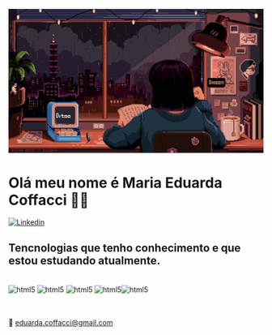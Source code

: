 
![gif](https://github.com/EduardaCoffacci/EduardaCoffacci/blob/main/1a7158689e5ce37e5d78d97c332a003f.gif)

# Olá meu nome é Maria Eduarda Coffacci 👋😊

[![Linkedin](https://img.shields.io/badge/LinkedIn-0077B5?style=for-the-badge&logo=linkedin&logoColor=white)](https://www.linkedin.com/in/mariaeduardacoffaccidevfrontend/)

## Tencnologias que tenho conhecimento e que estou estudando atualmente.

<div style="display: inline_block"><br>
<img align="center" alt="html5" src="https://img.shields.io/badge/HTML5-E34F26?style=for-the-badge&logo=html5&logoColor=white"/>
<img align="center" alt="html5" src="https://img.shields.io/badge/CSS3-1572B6?style=for-the-badge&logo=css3&logoColor=white"/>
<img align="center" alt="html5" src="https://img.shields.io/badge/JavaScript-F7DF1E?style=for-the-badge&logo=javascript&logoColor=black"/>
<img align="center" alt="html5" src="https://img.shields.io/badge/React-20232A?style=for-the-badge&logo=react&logoColor=61DAFB"/><img align="center" alt="html5" src="https://img.shields.io/badge/TypeScript-007ACC?style=for-the-badge&logo=typescript&logoColor=white"/>
</div> <br><br>

📧 eduarda.coffacci@gmail.com
